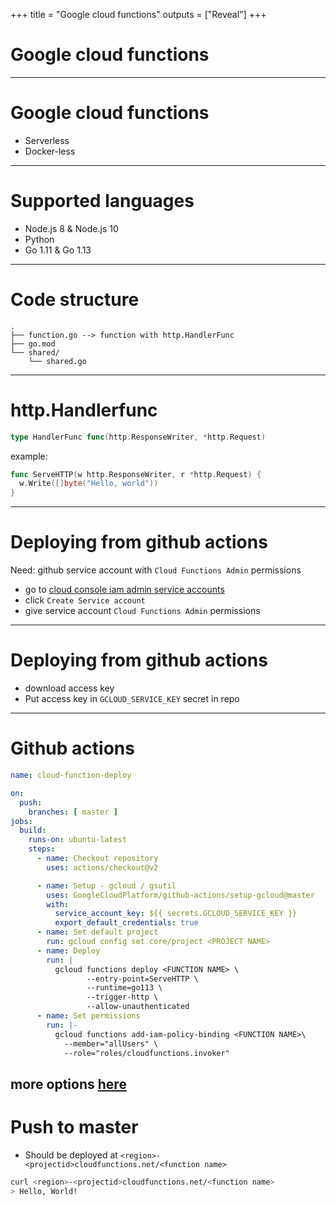 +++
title = "Google cloud functions"
outputs = ["Reveal"]
+++

# Google cloud functions
---
# Google cloud functions
- Serverless
- Docker-less

---
# Supported languages
- Node.js 8 & Node.js 10
- Python
- Go 1.11 & Go 1.13

---
# Code structure
```
.
├── function.go --> function with http.HandlerFunc
├── go.mod
└── shared/
    └── shared.go
```
---
# http.Handlerfunc

```go
type HandlerFunc func(http.ResponseWriter, *http.Request)
```

example:

```go
func ServeHTTP(w http.ResponseWriter, r *http.Request) {
  w.Write([]byte("Hello, world"))
}
```

---
# Deploying from github actions
Need: github service account with `Cloud Functions Admin` permissions

- go to [cloud console iam admin service accounts](https://console.cloud.google.com/iam-admin/serviceaccounts?project=gopper)
- click `Create Service account` 
- give service account `Cloud Functions Admin` permissions
---
# Deploying from github actions
- download access key
- Put access key in `GCLOUD_SERVICE_KEY` secret in repo

---
# Github actions
```yaml
name: cloud-function-deploy

on:
  push:
    branches: [ master ]
jobs:
  build:
    runs-on: ubuntu-latest
    steps:
      - name: Checkout repository
        uses: actions/checkout@v2

      - name: Setup - gcloud / gsutil
        uses: GoogleCloudPlatform/github-actions/setup-gcloud@master
        with:
          service_account_key: ${{ secrets.GCLOUD_SERVICE_KEY }}
          export_default_credentials: true
      - name: Set default project
        run: gcloud config set core/project <PROJECT NAME>
      - name: Deploy
        run: |
          gcloud functions deploy <FUNCTION NAME> \
                 --entry-point=ServeHTTP \
                 --runtime=go113 \
                 --trigger-http \
                 --allow-unauthenticated
      - name: Set permissions
        run: |-
          gcloud functions add-iam-policy-binding <FUNCTION NAME>\
            --member="allUsers" \
            --role="roles/cloudfunctions.invoker"
```
more options [here](https://cloud.google.com/sdk/gcloud/reference/functions/deploy)
---
# Push to master

- Should be deployed at `<region>-<projectid>cloudfunctions.net/<function name>`

```bash
curl <region>-<projectid>cloudfunctions.net/<function name>
> Hello, World!
```